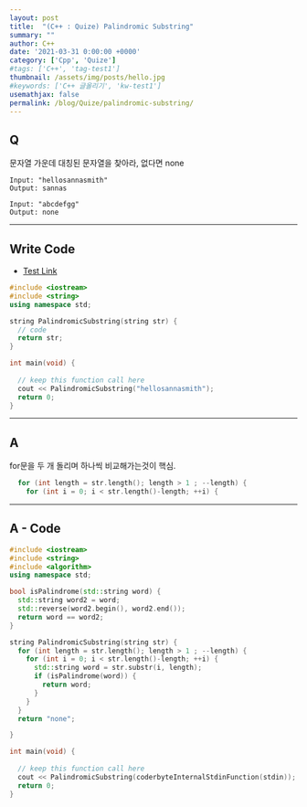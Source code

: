 ```yaml
---
layout: post
title:  "(C++ : Quize) Palindromic Substring"
summary: ""
author: C++
date: '2021-03-31 0:00:00 +0000'
category: ['Cpp', 'Quize']
#tags: ['C++', 'tag-test1']
thumbnail: /assets/img/posts/hello.jpg
#keywords: ['C++ 글올리기', 'kw-test1']
usemathjax: false
permalink: /blog/Quize/palindromic-substring/
---
```


## Q

문자열 가운데 대칭된 문자열을 찾아라, 없다면 none

```
Input: "hellosannasmith"
Output: sannas
```

```
Input: "abcdefgg"
Output: none
```

---

## Write Code

* [Test Link](https://ideone.com/)

```cpp
#include <iostream>
#include <string>
using namespace std;

string PalindromicSubstring(string str) {
  // code
  return str;
}

int main(void) { 
   
  // keep this function call here
  cout << PalindromicSubstring("hellosannasmith");
  return 0;
}
```

---

## A

for문을 두 개 돌리며 하나씩 비교해가는것이 핵심.

```cpp
  for (int length = str.length(); length > 1 ; --length) {
    for (int i = 0; i < str.length()-length; ++i) {
```

---

## A - Code

```cpp
#include <iostream>
#include <string>
#include <algorithm>
using namespace std;

bool isPalindrome(std::string word) {
  std::string word2 = word;
  std::reverse(word2.begin(), word2.end());
  return word == word2;
}

string PalindromicSubstring(string str) {
  for (int length = str.length(); length > 1 ; --length) {
    for (int i = 0; i < str.length()-length; ++i) {
      std::string word = str.substr(i, length);
      if (isPalindrome(word)) {
        return word;
      }
    }
  }  
  return "none";

}

int main(void) { 
   
  // keep this function call here
  cout << PalindromicSubstring(coderbyteInternalStdinFunction(stdin));
  return 0;
}
```